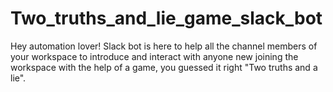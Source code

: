 # Two_truths_and_lie_game_slack_bot
Hey automation lover! Slack bot is here to help all the channel members of your workspace to introduce and interact with anyone new joining the workspace with the help of a game, you guessed it right "Two truths and a lie".

